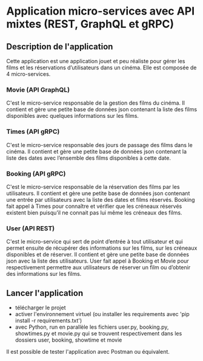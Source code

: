 # Application micro-services avec API mixtes (REST, GraphQL et gRPC)

## Description de l'application
Cette application est une application jouet et peu réaliste pour gérer les films et les réservations d’utilisateurs dans un cinéma. Elle est composée de 4 micro-services.

### Movie (API GraphQL)
C'est le micro-service responsable de la gestion des films du cinéma. Il contient et gère une petite base de données json contenant la liste des films disponibles avec quelques informations sur les films.

### Times (API gRPC)
C'est le micro-service responsable des jours de passage des films dans le cinéma. Il contient et gère une petite base de données json contenant la liste des dates avec l’ensemble des films disponibles à cette date.

### Booking (API gRPC)
C'est le micro-service responsable de la réservation des films par les utilisateurs. Il contient et gère une petite base de données json contenant une entrée par utilisateurs avec la liste des dates et films réservés. Booking fait appel à Times pour connaître et vérifier que les créneaux réservés existent bien puisqu’il ne connait pas lui même les créneaux des films.

### User (API REST)
C'est le micro-service qui sert de point d’entrée à tout utilisateur et qui permet ensuite de récupérer des informations sur les films, sur les créneaux disponibles et de réserver. Il contient et gère une petite base de données json avec la liste des utilisateurs. User fait appel à Booking et Movie pour respectivement permettre aux utilisateurs de réserver un film ou d’obtenir des informations sur les films.


## Lancer l'application
- télécharger le projet
- activer l'environnement virtuel (ou installer les requirements avec 'pip install -r requirements.txt')
- avec Python, run en parallèle les fichiers user.py, booking.py, showtimes.py et movie.py qui se trouvent respectivement dans les dossiers user, booking, showtime et movie

Il est possible de tester l'application avec Postman ou équivalent. 
